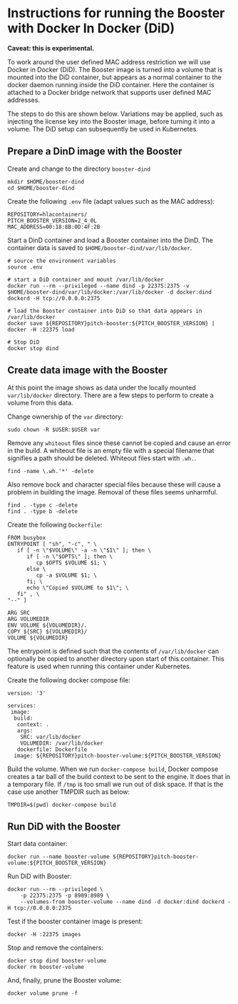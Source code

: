 # Instructions for running the Booster with Docker In Docker (DiD)

**Caveat: this is experimental.**

To work around the user defined MAC address restriction we will use Docker in Docker (DiD). The Booster image is turned into a volume that is mounted into the DiD container, but appears as a normal container to the  docker daemon running inside the DiD container. Here the container is attached to a Docker bridge network that supports user defined MAC addresses.

The steps to do this are shown below. Variations may be applied, such as injecting the license key into the Booster image, before turning it into a volume. The DiD setup can subsequently be used in Kubernetes.

## Prepare a DinD image with the Booster

Create and change to the directory ``booster-dind``
````
mkdir $HOME/booster-dind
cd $HOME/booster-dind
````

Create the following `.env` file (adapt values such as the MAC address):

````
REPOSITORY=hlacontainers/
PITCH_BOOSTER_VERSION=2_4_0L
MAC_ADDRESS=00:18:8B:0D:4F:2B
````

Start a DinD container and load a Booster container into the DinD. The container data is saved to `$HOME/booster-dind/var/lib/docker`.

````
# source the environment variables
source .env

# start a DiD container and mount /var/lib/docker
docker run --rm --privileged --name dind -p 22375:2375 -v $HOME/booster-dind/var/lib/docker:/var/lib/docker -d docker:dind dockerd -H tcp://0.0.0.0:2375

# load the Booster container into DiD so that data appears in /var/lib/docker
docker save ${REPOSITORY}pitch-booster:${PITCH_BOOSTER_VERSION} | docker -H :22375 load

# Stop DiD
docker stop dind
````

## Create data image with the Booster

At this point the image shows as data under the locally mounted `var/lib/docker` directory. There are a few steps to perform to create a volume from this data.

Change ownership of the ``var`` directory:

````
sudo chown -R $USER:$USER var
````

Remove any ``whiteout`` files since these cannot be copied and cause an error in the build. A whiteout file is an empty file with a special filename that signifies a path should be deleted. Whiteout files start with ``.wh.``.

````
find -name \.wh.'*' -delete
````

Also remove bock and character special files because these will cause a problem in building the image. Removal of these files seems unharmful.

````
find . -type c -delete
find . -type b -delete
````

Create the following `Dockerfile`:

````
FROM busybox
ENTRYPOINT [ "sh", "-c", " \
   if [ -n \"$VOLUME\" -a -n \"$1\" ]; then \
      if [ -n \"$OPTS\" ]; then \
         cp $OPTS $VOLUME $1; \
      else \
         cp -a $VOLUME $1; \
      fi; \
      echo \"Copied $VOLUME to $1\"; \
   fi" , \
"--" ]

ARG SRC
ARG VOLUMEDIR
ENV VOLUME ${VOLUMEDIR}/.
COPY ${SRC} ${VOLUMEDIR}/
VOLUME ${VOLUMEDIR}
````

The entrypoint is defined such that the contents of ``/var/lib/docker`` can optionally be copied to another directory upon start of this container. This feature is used when running this container under Kubernetes.

Create the following docker compose file:

````
version: '3'

services:
 image:
  build:
   context: .
   args:
    SRC: var/lib/docker
    VOLUMEDIR: /var/lib/docker
   dockerfile: Dockerfile
  image: ${REPOSITORY}pitch-booster-volume:${PITCH_BOOSTER_VERSION}
````

Build the volume. When we run `docker-compose build`,  Docker compose creates a tar ball of the build context to be sent to the engine. It does that in a temporary file. If  `/tmp` is too small we run out of disk space. If that is the case use another TMPDIR such as below:

````
TMPDIR=$(pwd) docker-compose build
````

## Run DiD with the Booster

Start data container:

````
docker run --name booster-volume ${REPOSITORY}pitch-booster-volume:${PITCH_BOOSTER_VERSION}
````

Run DiD with Booster:

````
docker run --rm --privileged \
	-p 22375:2375 -p 8989:8989 \
	--volumes-from booster-volume --name dind -d docker:dind dockerd -H tcp://0.0.0.0:2375
````

Test if the booster container image is present:

````
docker -H :22375 images
````

Stop and remove the containers:

````
docker stop dind booster-volume
docker rm booster-volume
````
And, finally, prune the Booster volume:

````
docker volume prune -f
````

